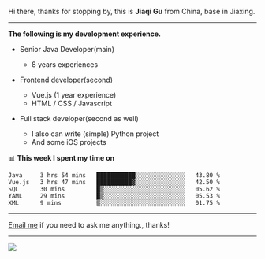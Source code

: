 Hi there, thanks for stopping by, this is **Jiaqi Gu** from China, base in Jiaxing.

---

**The following is my development experience.**

- Senior Java Developer(main)
  - 8 years experiences

- Frontend developer(second)
  - Vue.js (1 year experience)
  - HTML / CSS / Javascript
  
- Full stack developer(second as well)
  - I also can write (simple) Python project
  - And some iOS projects

📊 **This week I spent my time on**
<!--START_SECTION:waka-->
```text
Java     3 hrs 54 mins   ███████████░░░░░░░░░░░░░░   43.80 % 
Vue.js   3 hrs 47 mins   ██████████▓░░░░░░░░░░░░░░   42.50 % 
SQL      30 mins         █▒░░░░░░░░░░░░░░░░░░░░░░░   05.62 % 
YAML     29 mins         █▒░░░░░░░░░░░░░░░░░░░░░░░   05.53 % 
XML      9 mins          ▒░░░░░░░░░░░░░░░░░░░░░░░░   01.75 % 
```
<!--END_SECTION:waka-->

---

[Email me](mailto:droidqw@gmail.com?subject=Hiring_from_GitHub) if you need to ask me anything., thanks!

---

![]( https://visitor-badge.glitch.me/badge?page_id=githubgujiaqi)
